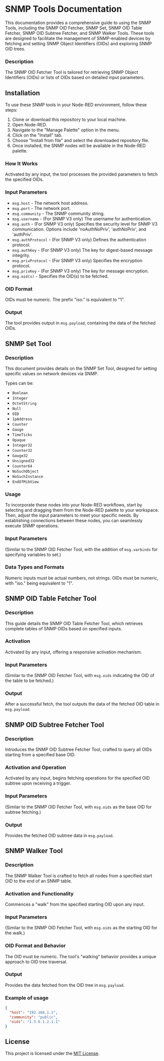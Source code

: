 # SNMP Tools Documentation

This documentation provides a comprehensive guide to using the SNMP Tools, including the SNMP OID Fetcher, SNMP Set, SNMP OID Table Fetcher, SNMP OID Subtree Fetcher, and SNMP Walker Tools. These tools are designed to facilitate the management of SNMP-enabled devices by fetching and setting SNMP Object Identifiers (OIDs) and exploring SNMP OID trees.

### Description

The SNMP OID Fetcher Tool is tailored for retrieving SNMP Object Identifiers (OIDs) or lists of OIDs based on detailed input parameters.

## Installation

To use these SNMP tools in your Node-RED environment, follow these steps:

1. Clone or download this repository to your local machine.
2. Open Node-RED.
3. Navigate to the "Manage Palette" option in the menu.
4. Click on the "Install" tab.
5. Choose "Install from file" and select the downloaded repository file.
6. Once installed, the SNMP nodes will be available in the Node-RED palette.

### How It Works

Activated by any input, the tool processes the provided parameters to fetch the specified OIDs.

### Input Parameters

- `msg.host` - The network host address.
- `msg.port` - The network port.
- `msg.community` - The SNMP community string.
- `msg.username` - (For SNMP V3 only) The username for authentication.
- `msg.auth` - (For SNMP V3 only) Specifies the security level for SNMP V3 communication. Options include 'noAuthNoPriv', 'authNoPriv', and 'authPriv'.
- `msg.authProtocol` - (For SNMP V3 only) Defines the authentication protocol.
- `msg.authKey` - (For SNMP V3 only) The key for digest-based message integrity.
- `msg.privProtocol` - (For SNMP V3 only) Specifies the encryption protocol.
- `msg.privKey` - (For SNMP V3 only) The key for message encryption.
- `msg.oid(s)` - Specifies the OID(s) to be fetched.

### OID Format

OIDs must be numeric. The prefix "iso." is equivalent to "1".

### Output

The tool provides output in `msg.payload`, containing the data of the fetched OIDs.

## SNMP Set Tool

### Description

This document provides details on the SNMP Set Tool, designed for setting specific values on network devices via SNMP.

Types can be:

 * `Boolean`
 * `Integer`
 * `OctetString`
 * `Null`
 * `OID`
 * `IpAddress`
 * `Counter`
 * `Gauge`
 * `TimeTicks`
 * `Opaque`
 * `Integer32`
 * `Counter32`
 * `Gauge32`
 * `Unsigned32`
 * `Counter64`
 * `NoSuchObject`
 * `NoSuchInstance`
 * `EndOfMibView`

### Usage

To incorporate these nodes into your Node-RED workflows, start by selecting and dragging them from the Node-RED palette to your workspace. Then, adjust the input parameters to meet your specific needs. By establishing connections between these nodes, you can seamlessly execute SNMP operations.

### Input Parameters

(Similar to the SNMP OID Fetcher Tool, with the addition of `msg.varbinds` for specifying variables to set.)

### Data Types and Formats

Numeric inputs must be actual numbers, not strings. OIDs must be numeric, with "iso." being equivalent to "1".

## SNMP OID Table Fetcher Tool

### Description

This guide details the SNMP OID Table Fetcher Tool, which retrieves complete tables of SNMP OIDs based on specified inputs.

### Activation

Activated by any input, offering a responsive activation mechanism.

### Input Parameters

(Similar to the SNMP OID Fetcher Tool, with `msg.oids` indicating the OID of the table to be fetched.)

### Output

After a successful fetch, the tool outputs the data of the fetched OID table in `msg.payload`.

## SNMP OID Subtree Fetcher Tool

### Description

Introduces the SNMP OID Subtree Fetcher Tool, crafted to query all OIDs starting from a specified base OID.

### Activation and Operation

Activated by any input, begins fetching operations for the specified OID subtree upon receiving a trigger.

### Input Parameters

(Similar to the SNMP OID Fetcher Tool, with `msg.oids` as the base OID for subtree fetching.)

### Output

Provides the fetched OID subtree data in `msg.payload`.

## SNMP Walker Tool

### Description

The SNMP Walker Tool is crafted to fetch all nodes from a specified start OID to the end of an SNMP table.

### Activation and Functionality

Commences a "walk" from the specified starting OID upon any input.

### Input Parameters

(Similar to the SNMP OID Fetcher Tool, with `msg.oids` as the starting OID for the walk.)

### OID Format and Behavior

The OID must be numeric. The tool's "walking" behavior provides a unique approach to OID tree traversal.

### Output

Provides the data fetched from the OID tree in `msg.payload`.

### Example of usage

```json
{
  "host": "192.168.1.1",
  "community": "public",
  "oids": "1.3.6.1.2.1.1"
}
```

## License

This project is licensed under the [MIT License](LICENSE).